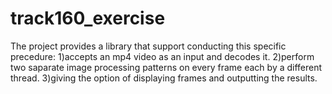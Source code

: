 # track160_exercise
The project provides a library that support conducting this specific precedure:
1)accepts an mp4 video as an input and decodes it.
2)perform two saparate image processing patterns on every frame each by a different thread.
3)giving the option of displaying frames and outputting the results.